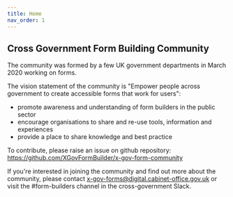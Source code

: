 ```yaml
---
title: Home
nav_order: 1
---
```

## Cross Government Form Building Community

The community was formed by a few UK government departments in March 2020 working on forms.

The vision statement of the community is "Empower people across government to create accessible forms that work for users":

- promote awareness and understanding of form builders in the public sector
- encourage organisations to share and re-use tools, information and experiences
- provide a place to share knowledge and best practice

To contribute, please raise an issue on github repository:
https://github.com/XGovFormBuilder/x-gov-form-community


If you're interested in joining the community and find out more about the community, please contact x-gov-forms@digital.cabinet-office.gov.uk or visit the #form-builders channel in the cross-government Slack.
